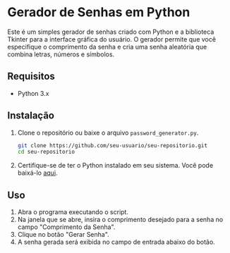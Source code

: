 # Gerador de Senhas em Python

Este é um simples gerador de senhas criado com Python e a biblioteca Tkinter para a interface gráfica do usuário. O gerador permite que você especifique o comprimento da senha e cria uma senha aleatória que combina letras, números e símbolos.

## Requisitos

- Python 3.x

## Instalação

1. Clone o repositório ou baixe o arquivo `password_generator.py`.

    ```sh
    git clone https://github.com/seu-usuario/seu-repositorio.git
    cd seu-repositorio
    ```

2. Certifique-se de ter o Python instalado em seu sistema. Você pode baixá-lo [aqui](https://www.python.org/downloads/).

## Uso

1. Abra o programa executando o script.
2. Na janela que se abre, insira o comprimento desejado para a senha no campo "Comprimento da Senha".
3. Clique no botão "Gerar Senha".
4. A senha gerada será exibida no campo de entrada abaixo do botão.
